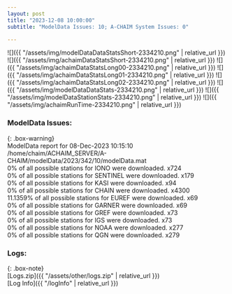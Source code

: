 ```yaml
---
layout: post
title: "2023-12-08 10:00:00"
subtitle: "ModelData Issues: 10; A-CHAIM System Issues: 0"

---
```


![]({{ "/assets/img/modelDataDataStatsShort-2334210.png" | relative_url }})
![]({{ "/assets/img/achaimDataStatsShort-2334210.png" | relative_url }})
![]({{ "/assets/img/achaimDataStatsLong00-2334210.png" | relative_url }})
![]({{ "/assets/img/achaimDataStatsLong01-2334210.png" | relative_url }})
![]({{ "/assets/img/achaimDataStatsLong02-2334210.png" | relative_url }})
![]({{ "/assets/img/modelDataDataStats-2334210.png" | relative_url }})
![]({{ "/assets/img/modelDataStationStats-2334210.png" | relative_url }})
![]({{ "/assets/img/achaimRunTime-2334210.png" | relative_url }})


### ModelData Issues:  
  
{: .box-warning}  
 ModelData report for 08-Dec-2023 10:15:10   
 /home/chaim/ACHAIM_SERVER/A-CHAIM/modelData/2023/342/10/modelData.mat   
 0% of all possible stations for IONO were downloaded. x724   
 0% of all possible stations for SENTINEL were downloaded. x179   
 0% of all possible stations for KASI were downloaded. x94   
 0% of all possible stations for CHAIN were downloaded. x4300   
 11.1359% of all possible stations for EUREF were downloaded. x69   
 0% of all possible stations for GARNER were downloaded. x69   
 0% of all possible stations for GREF were downloaded. x73   
 0% of all possible stations for IGS were downloaded. x73   
 0% of all possible stations for NOAA were downloaded. x277   
 0% of all possible stations for QGN were downloaded. x279   
  


### Logs:  
  
{: .box-note}  
[Logs.zip]({{ "/assets/other/logs.zip" | relative_url }})  
[Log Info]({{ "/logInfo" | relative_url }})  
